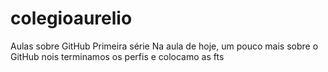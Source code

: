 # colegioaurelio
Aulas sobre GitHub Primeira série 
Na aula de hoje, um pouco mais sobre o GitHub nois terminamos os perfis e colocamo as fts 
